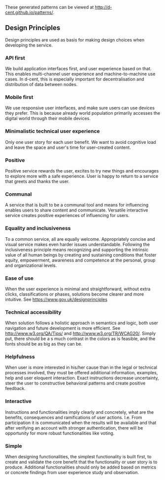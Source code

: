 These generated patterns can be viewed at http://d-cent.github.io/patterns/.

## Design Principles
Design principles are used as basis for making design choices when developing the service.
### API first
We build application interfaces first, and user experience based on that. This enables multi-channel user experience and machine-to-machine use cases. In d-cent, this is especially important for decentralisation and distribution of data between nodes.
### Mobile first
We use responsive user interfaces, and make sure users can use devices they prefer. This is because already world population primarily accesses the digital world through their mobile devices.
### Minimalistic technical user experience
Only one user story for each user benefit. We want to avoid cognitive load and leave the space and user's time for user-created content.
### Positive
Positive service rewards the user, excites to try new things and encourages to explore more with a safe experience. User is happy to return to a service that greets and thanks the user.
### Communal
A service that is built to be a communal tool and means for influencing enables users to share content and communicate. Versatile interactive service creates positive experiences of influencing for users.
### Equality and inclusiveness
To a common service, all are equally welcome. Appropriately concise and visual service makes even harder issues understandable. Following the inclusiveness principle means recognizing and supporting the intrinsic value of all human beings by creating and sustaining conditions that foster equity, empowerment, awareness and competence at the personal, group and organizational levels.
### Ease of use
When the user experience is minimal and straightforward, without extra clicks, classifications or phases, solutions become clearer and more intuitive. See  https://www.gov.uk/designprinciples
### Technical accessibility
When solution follows a holistic approach in semantics and logic, both user navigation and future development is more efficient. See http://www.w3.org/QA/Tips/ and http://www.w3.org/TR/WCAG20/. Simply put, there should be a s much contrast in the colors as is feasible, and the fonts should be as big as they can be.
### Helpfulness
When user is more interested in his/her cause than in the legal or technical processes involved, they must be offered additional information, examples, help and user eloquent interaction. Exact instructions decrease uncertainty, steer the user to constructive behavioral patterns and create positive feedback.
### Interactive
Instructions and functionalities imply clearly and concretely, what are the benefits, consequences and ramifications of user actions. I.e. From participation it is communicated when the results will be available and that after verifying an account with stronger authentication, there will be opportunity for more robust functionalities like voting.
### Simple
When designing functionalities, the simplest functionality is built first, to create and validate the core benefit that the functionality or user story is to produce. Additional functionalities should only be added based on metrics or concrete findings from user experience study and observation.
